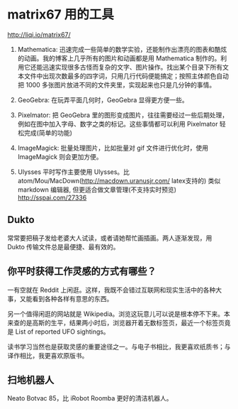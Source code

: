 # matrix67 用的工具
http://liqi.io/matrix67/

1. Mathematica: 迅速完成一些简单的数学实验，还能制作出漂亮的图表和酷炫的动画。我的博客上几乎所有的图片和动画都是用 Mathematica 制作的。利用它还能迅速实现很多古怪而复杂的文字、图片操作。找出某个目录下所有文本文件中出现次数最多的四字词，只用几行代码便能搞定；按照主体颜色自动把 1000 多张图片放进不同的文件夹里，实现起来也只是几分钟的事情。


2. GeoGebra: 在玩弄平面几何时，GeoGebra 显得更方便一些。
3. Pixelmator:
    把 GeoGebra 里的图形变成图片，往往需要经过一些后期处理，例如在图中加入字母、数字之类的标记。这些事情都可以利用 Pixelmator 轻松完成(简单的功能)
4. ImageMagick: 批量处理图片，比如批量对 gif 文件进行优化时，使用 ImageMagick 则会更加方便。

5. Ulysses 平时写作主要使用 Ulysses。比atom/Mou/MacDown(http://macdown.uranusjr.com/ latex支持的) 类似markdown 编辑器, 但更适合做文章管理(不支持实时预览) http://sspai.com/27336

## Dukto
常常要把稿子发给老婆大人试读，或者请她帮忙画插画。两人逐渐发现，用 Dukto 传输文件总是最便捷、最有效的。

## 你平时获得工作灵感的方式有哪些？
一有空就在 Reddit 上闲逛。这样，我既不会错过互联网和现实生活中的各种大事，又能看到各种各样有意思的东西。

另一个值得闲逛的网站就是 Wikipedia。浏览这玩意儿可以说是根本停不下来。本来查的是高斯的生平，结果两小时后，浏览器开着无数标签页，最近一个标签页竟是 List of reported UFO sightings。

读书学习当然也是获取灵感的重要途径之一。与电子书相比，我更喜欢纸质书；与译作相比，我更喜欢原版书。

## 扫地机器人
Neato Botvac 85，比 iRobot Roomba 更好的清洁机器人。
